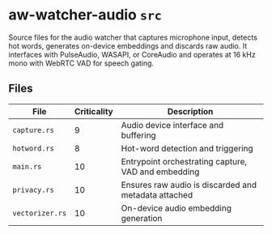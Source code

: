 # aw-watcher-audio `src`

Source files for the audio watcher that captures microphone input, detects hot words, generates on-device embeddings and discards raw audio. It interfaces with PulseAudio, WASAPI, or CoreAudio and operates at 16 kHz mono with WebRTC VAD for speech gating.

## Files

| File | Criticality | Description |
| --- | --- | --- |
| `capture.rs` | 9 | Audio device interface and buffering |
| `hotword.rs` | 8 | Hot-word detection and triggering |
| `main.rs` | 10 | Entrypoint orchestrating capture, VAD and embedding |
| `privacy.rs` | 10 | Ensures raw audio is discarded and metadata attached |
| `vectorizer.rs` | 10 | On-device audio embedding generation |


